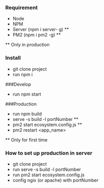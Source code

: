 ### Requirement

- Node
- NPM
- Server (npm i server- g) **
- PM2 (npm i pm2 -g) **

** Only in production

### Install

- git clone project
- run npm i

###Develop
- run npm start

###Production
- run npm build
- serve -s build -l portNumber **
- pm2 start ecosystem.config.js **
- pm2 restart <app_name>

** Only for first time

### How to set up production in server 

- git clone project
- run serve -s build -l portNumber
- run pm2 start ecosystem.config.js
- config ngix (or apache) with portNumber
